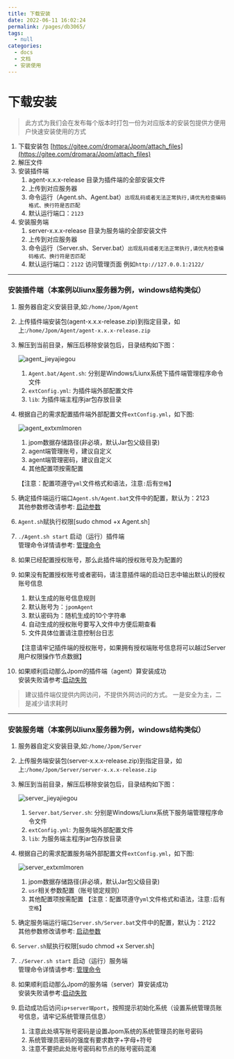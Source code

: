 ```yaml
---
title: 下载安装
date: 2022-06-11 16:02:24
permalink: /pages/db3065/
tags: 
  - null
categories: 
  - docs
  - 文档
  - 安装使用
---
```



# 下载安装

> 此方式为我们会在发布每个版本时打包一份为对应版本的安装包提供方便用户快速安装使用的方式

1. 下载安装包 [https://gitee.com/dromara/Jpom/attach_files](https://gitee.com/dromara/Jpom/attach_files)
2. 解压文件
3. 安装插件端
    1. agent-x.x.x-release 目录为插件端的全部安装文件
    2. 上传到对应服务器
    3. 命令运行（Agent.sh、Agent.bat）`出现乱码或者无法正常执行,请优先检查编码格式、换行符是否匹配`
    4. 默认运行端口：`2123`
4. 安装服务端
    1. server-x.x.x-release 目录为服务端的全部安装文件
    2. 上传到对应服务器
    3. 命令运行（Server.sh、Server.bat）`出现乱码或者无法正常执行,请优先检查编码格式、换行符是否匹配`
    4. 默认运行端口：`2122` 访问管理页面 例如`http://127.0.0.1:2122/`

   

-----------------------------------------------------------------------------------

### 安装插件端（本案例以liunx服务器为例，windows结构类似）

1. 服务器自定义安装目录,如:`/home/Jpom/Agent`
2. 上传插件端安装包(agent-x.x.x-release.zip)到指定目录，如上:`/home/Jpom/Agent/agent-x.x.x-release.zip`
3. 解压到当前目录，解压后移除安装包后，目录结构如下图：<br>

   ![agent_jieyajiegou](/images/install/agent_jieyajiegou.png "agent_jieyajiegou.png")

    1. `Agent.bat/Agent.sh`: 分别是Windows/Liunx系统下插件端管理程序命令文件
    2. `extConfig.yml`: 为插件端外部配置文件
    3. `lib`: 为插件端主程序jar包存放目录

4. 根据自己的需求配置插件端外部配置文件`extConfig.yml`，如下图:<br>

   ![agent_extxmlmoren](/images/install/agent_extxmlmoren.png "agent_extxmlmoren.png")

    1. jpom数据存储路径(非必填，默认Jar包父级目录)
    2. agent端管理账号，建议自定义
    3. agent端管理密码，建议自定义
    4. 其他配置项按需配置

   【注意：配置项遵守`yml`文件格式和语法，注意`:`后有`空格`】

5. 确定插件端运行端口`Agent.sh/Agent.bat`文件中的配置，默认为：2123<br>
   其他参数修改请参考: [启动参数](./08.启动参数.md)
6. `Agent.sh`赋执行权限[sudo chmod +x Agent.sh]
7. `./Agent.sh start` 启动（运行）插件端<br>
   管理命令详情请参考: [管理命令](./10.管理命令.md)
8. 如果已经配置授权账号，那么此插件端的授权账号及为配置的
9. 如果没有配置授权账号或者密码，请注意插件端的启动日志中输出默认的授权账号信息
    1. 默认生成的账号信息规则
    2. 默认账号为：`jpomAgent`
    3. 默认密码为：随机生成的10个字符串
    4. 自动生成的授权账号要写入文件中方便后期查看
    5. 文件具体位置请注意控制台日志

   【注意请牢记插件端的授权账号，如果拥有授权端账号信息将可以越过Server用户权限操作节点数据】
10. 如果顺利启动那么Jpom的插件端（agent）算安装成功<br>
    安装失败请参考:[启动失败](./09.启动失败.md)


> 建议插件端仅提供内网访问，不提供外网访问的方式。 一是安全为主，二是减少请求耗时
-----------------------------------------------------------------------------------


### 安装服务端（本案例以liunx服务器为例，windows结构类似）

1. 服务器自定义安装目录,如:`/home/Jpom/Server`
2. 上传服务端安装包(server-x.x.x-release.zip)到指定目录，如上:`/home/Jpom/Server/server-x.x.x-release.zip`
3. 解压到当前目录，解压后移除安装包后，目录结构如下图：<br>

   ![server_jieyajiegou](/images/install/server_jieyajiegou.png "server_jieyajiegou.png")

    1. `Server.bat/Server.sh`: 分别是Windows/Liunx系统下服务端管理程序命令文件
    2. `extConfig.yml`: 为服务端外部配置文件
    3. `lib`: 为服务端主程序jar包存放目录

4. 根据自己的需求配置服务端外部配置文件`extConfig.yml`，如下图:<br>

   ![server_extxmlmoren](/images/install/server_extxmlmoren.png "server_extxmlmoren.png")

    1. jpom数据存储路径(非必填，默认Jar包父级目录)
    2. `usr`相关参数配置（账号锁定规则）
    3. 其他配置项按需配置
       【注意：配置项遵守`yml`文件格式和语法，注意`:`后有`空格`】
5. 确定服务端运行端口`Server.sh/Server.bat`文件中的配置，默认为：2122<br>
   其他参数修改请参考: [启动参数](./08.启动参数.md)
6. `Server.sh`赋执行权限[sudo chmod +x Server.sh]
7. `./Server.sh start` 启动（运行）服务端<br>
   管理命令详情请参考: [管理命令](./10.管理命令.md)
8. 如果顺利启动那么Jpom的服务端（server）算安装成功<br>
   安装失败请参考:[启动失败](./09.启动失败.md)
9. 启动成功后访问`ip+server端port`，按照提示初始化系统（设置系统管理员账号信息，请牢记系统管理员信息）
    1. 注意此处填写账号密码是设置Jpom系统的系统管理员的账号密码
    2. 系统管理员密码的强度有要求数字+字母+符号
    3. 注意不要把此处账号密码和节点的账号密码混淆
